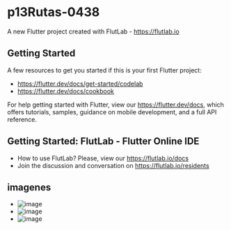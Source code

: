 # p13Rutas-0438

A new Flutter project created with FlutLab - https://flutlab.io

## Getting Started

A few resources to get you started if this is your first Flutter project:

- https://flutter.dev/docs/get-started/codelab
- https://flutter.dev/docs/cookbook

For help getting started with Flutter, view our
https://flutter.dev/docs, which offers tutorials,
samples, guidance on mobile development, and a full API reference.

## Getting Started: FlutLab - Flutter Online IDE

- How to use FlutLab? Please, view our https://flutlab.io/docs
- Join the discussion and conversation on https://flutlab.io/residents
## imagenes
- ![image](https://github.com/BarriosRosalesJosue465/p14_Rutas_disenio/assets/143548449/57580231-ba7b-40ef-bf8f-8cf93270cc69)
- ![image](https://github.com/BarriosRosalesJosue465/p14_Rutas_disenio/assets/143548449/48281e9a-87d9-4a53-a1f4-ed81c5fe83fe)
- ![image](https://github.com/BarriosRosalesJosue465/p14_Rutas_disenio/assets/143548449/58acf742-b65f-4a53-bf0d-7fcc41bb3fb5)

